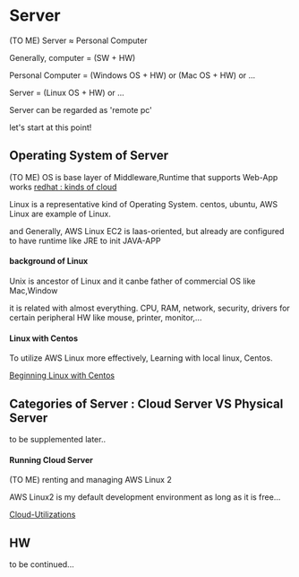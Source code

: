 # Server
(TO ME) Server ≈ Personal Computer

Generally, computer = (SW + HW)

Personal Computer = (Windows OS + HW) or (Mac OS + HW) or ...

Server = (Linux OS + HW) or ...

Server can be regarded as 'remote pc'

let's start at this point!


## Operating System of Server
(TO ME) OS is base layer of Middleware,Runtime that supports Web-App works
 [redhat : kinds of cloud](https://www.redhat.com/ko/topics/cloud-computing/iaas-vs-paas-vs-saas)

Linux is a representative kind of Operating System. centos, ubuntu, AWS Linux are example of Linux.

and Generally, AWS Linux EC2 is Iaas-oriented, but already are configured to have runtime like JRE to init JAVA-APP

#### background of Linux
 Unix is ancestor of Linux and it canbe father of commercial OS like Mac,Window

it is related with almost everything. CPU, RAM, network, security, drivers for certain peripheral HW like mouse, printer, monitor,... 

#### Linux with Centos
To utilize AWS Linux more effectively, Learning with local linux, Centos.

[Beginning Linux with Centos](https://github.com/devsacti/HandlingLinux)

## Categories of Server : Cloud Server VS Physical Server
to be supplemented later..

#### Running Cloud Server
(TO ME) renting and managing AWS Linux 2

AWS Linux2 is my default development environment as long as it is free...

[Cloud-Utilizations](https://github.com/devsacti/Cloud-Utilizations)

## HW
to be continued...